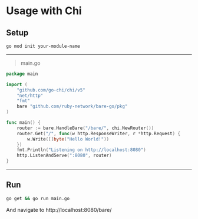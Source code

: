 # Usage with Chi

## Setup
```bash
go mod init your-module-name
```
---

> main.go
```go
package main

import (
    "github.com/go-chi/chi/v5"
    "net/http"
    "fmt"
    bare "github.com/ruby-network/bare-go/pkg"
)

func main() {
    router := bare.HandleBare("/bare/", chi.NewRouter())
    router.Get("/", func(w http.ResponseWriter, r *http.Request) {
        w.Write([]byte("Hello World!"))
    })
    fmt.Println("Listening on http://localhost:8080")
    http.ListenAndServe(":8080", router)
}
```
---
## Run
```bash
go get && go run main.go
```
And navigate to http://localhost:8080/bare/
